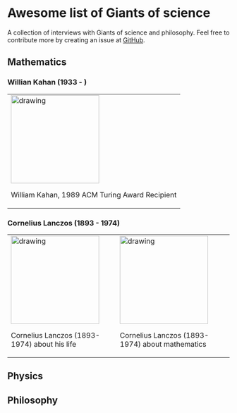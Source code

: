 # Awesome list of Giants of science

A collection of interviews with Giants of science and philosophy.
Feel free to contribute more by creating an issue at [GitHub](https://github.com/michalhabera/shouldersofgiants/issues).

## Mathematics

### Willian Kahan (1933 - )

<table border="0">
    <tr>
        <td>
            <a href="http://www.youtube.com/watch?v=smrs6FfnCzs" target="_blank" rel="noopener noreferrer">
                <img src="http://img.youtube.com/vi/smrs6FfnCzs/0.jpg" alt="drawing" width="200"/>
            </a>
            <p>William Kahan, 1989 ACM Turing Award Recipient</p>
        </td>
    </tr>
</table>


### Cornelius Lanczos (1893 - 1974)

<table border="0">
    <tr>
        <td>
            <a href="http://www.youtube.com/watch?v=PO6xtSxB5Vg" target="_blank" rel="noopener noreferrer">
                <img src="http://img.youtube.com/vi/PO6xtSxB5Vg/0.jpg" alt="drawing" width="200"/>
            </a>
            <p>Cornelius Lanczos (1893-1974) about his life</p>
        </td>
        <td>
            <a href="http://www.youtube.com/watch?v=avSHHi9QCjA" target="_blank" rel="noopener noreferrer">
                <img src="http://img.youtube.com/vi/avSHHi9QCjA/0.jpg" alt="drawing" width="200"/>
            </a>
            <p>Cornelius Lanczos (1893-1974) about mathematics</p>
        </td>
    </tr>
</table>

## Physics

## Philosophy
